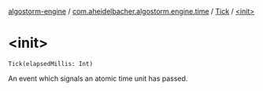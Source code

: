 [algostorm-engine](../../index.md) / [com.aheidelbacher.algostorm.engine.time](../index.md) / [Tick](index.md) / [&lt;init&gt;](.)

# &lt;init&gt;

`Tick(elapsedMillis: Int)`

An event which signals an atomic time unit has passed.

